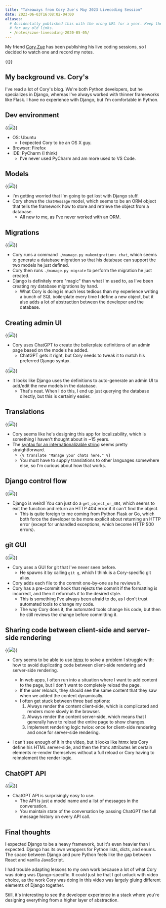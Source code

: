 ```yaml
---
title: "Takeaways from Cory Zue's May 2023 Livecoding Session"
date: 2023-06-03T16:08:02-04:00
aliases:
  # Accidentally published this with the wrong URL for a year. Keep the alias
  # for any old links.
  - /notes/czue-livecoding-2020-05-05/
---
```


My friend [Cory Zue](https://www.coryzue.com/) has been publishing his live coding sessions, so I decided to watch one and record my notes.

{{<youtube zEDaeG6nw48>}}

## My background vs. Cory's

I've read a lot of Cory's blog. We're both Python developers, but he specializes in Django, whereas I've always worked with thinner frameworks like Flask. I have no experience with Django, but I'm comfortable in Python.

## Dev environment

{{<img src="dev-env.png" max-width="800px" caption="[Timestamp 0:10](https://youtu.be/zEDaeG6nw48?t=0m10s)">}}

- OS: Ubuntu
  - I expected Cory to be an OS X guy.
- Browser: Firefox
- IDE: PyCharm (I think)
  - I've never used PyCharm and am more used to VS Code.

## Models

{{<img src="models.png" max-width="800px" caption="[Timestamp 2:53](https://youtu.be/zEDaeG6nw48?t=2m53s)">}}

- I'm getting worried that I'm going to get lost with Django stuff.
- Cory shows the `ChatMessage` model, which seems to be an ORM object that tells the framework how to store and retrieve the object from a database.
  - All new to me, as I've never worked with an ORM.

## Migrations

{{<img src="migrations.png" max-width="800px" caption="[Timestamp 3:35](https://youtu.be/zEDaeG6nw48?t=3m35s)">}}

- Cory runs a command `./manage.py makemigrations chat`, which seems to generate a database migration so that his database can support the two models he just defined.
- Cory then runs `./manage.py migrate` to perform the migration he just created.
- Django is definitely more "magic" than what I'm used to, as I've been creating my database migrations by hand.
  - What Cory is doing is much less tedious than my experience writing a bunch of SQL boilerplate every time I define a new object, but it also adds a lot of abstraction between the developer and the database.

## Creating admin UI

{{<img src="chatgpt-defs.png" max-width="800px" caption="[Timestamp 3:50](https://youtu.be/zEDaeG6nw48?t=3m50s)">}}

- Cory uses ChatGPT to create the boilerplate definitions of an admin page based on the models he added.
  - ChatGPT gets it right, but Cory needs to tweak it to match his preferred Django syntax.

{{<img src="admin-ui.png" max-width="800px" caption="[Timestamp 5:49](https://youtu.be/zEDaeG6nw48?t=5m49s)">}}

- It looks like Django uses the definitions to auto-generate an admin UI to add/edit the new models in the database.
  - That's neat. When I do this, I end up just querying the database directly, but this is certainly easier.

## Translations

{{<img src="translations.png" max-width="800px" caption="[Timestamp 10:05](https://youtu.be/zEDaeG6nw48?t=10m5s)">}}

- Cory seems like he's designing this app for localizability, which is something I haven't thought about in ~15 years.
- The [syntax for an internationalizable string](https://docs.djangoproject.com/en/4.2/topics/i18n/translation/#translate-template-tag) seems pretty straightforward.
  - `{% translate "Manage your chats here." %}`
  - You must have to supply translations to other languages somewhere else, so I'm curious about how that works.

## Django control flow

{{<img src="get-object-or-404.png" max-width="800px" caption="[Timestamp 14:52](https://youtu.be/zEDaeG6nw48?t=14m52s)">}}

- Django is weird! You can just do a `get_object_or_404`, which seems to exit the function and return an HTTP 404 error if it can't find the object.
  - This is quite foreign to me coming from Python Flask or Go, which both force the developer to be more explicit about returning an HTTP error (except for unhandled exceptions, which become HTTP 500 errors).

## git GUI

{{<img src="git-gui.png" max-width="800px" caption="[Timestamp 25:08](https://youtu.be/zEDaeG6nw48?t=25m08s)">}}

- Cory uses a GUI for git that I've never seen before.
  - He spawns it by calling `git g`, which I think is a Cory-specific git alias.
- Cory adds each file to the commit one-by-one as he reviews it.
- Cory has a pre-commit hook that rejects the commit if the formatting is incorrect, and then it reformats it to the desired style.
  - This is something I've always been afraid to do, as I don't trust automated tools to change my code.
  - The way Cory does it, the automated tools change his code, but then he still reviews the change before committing it.

## Sharing code between client-side and server-side rendering

{{<img src="htmx.png" max-width="800px" caption="[Timestamp 29:06](https://youtu.be/zEDaeG6nw48?t=29m06s)">}}

- Cory seems to be able to use [htmx](https://htmx.org) to solve a problem I struggle with: how to avoid duplicating code between client-side rendering and server-side rendering.

  - In web apps, I often run into a situation where I want to add content to the page, but I don't want to completely reload the page.
  - If the user reloads, they should see the same content that they saw when we added the content dynamically.
  - I often get stuck between three bad options:
    1. Always render the content client-side, which is complicated and renders more slowly in the browser.
    1. Always render the content server-side, which means that I generally have to reload the entire page to show changes.
    1. Implement rendering logic twice: once for client-side rendering and once for server-side rendering.

- I can't see enough of it in the video, but it looks like htmx lets Cory define his HTML server-side, and then the htmx attributes let certain elements re-render themselves without a full reload or Cory having to reimplement the render logic.

## ChatGPT API

{{<img src="chatgpt-api.png" max-width="800px" caption="[Timestamp 36:48](https://youtu.be/zEDaeG6nw48?t=36m48s)">}}

- ChatGPT API is surprisingly easy to use.
  - The API is just a model name and a list of messages in the conversation.
  - You maintain state of the conversation by passing ChatGPT the full message history on every API call.

## Final thoughts

I expected Django to be a heavy framework, but it's even heavier than I expected. Django has its own wrappers for Python lists, dicts, and enums. The space between Django and pure Python feels like the gap between React and vanilla JavaScript.

I had trouble adapting lessons to my own work because a lot of what Cory was doing was Django-specific. It could just be that I got unluck with video choice, as the work Cory was doing in this video was largely gluing different elements of Django together.

Still, it's interesting to see the developer experience in a stack where you're designing everything from a higher layer of abstraction.
